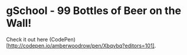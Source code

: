 # gSchool - 99 Bottles of Beer on the Wall!

Check it out here (CodePen)[http://codepen.io/amberwoodrow/pen/Xbqvbq?editors=101].

